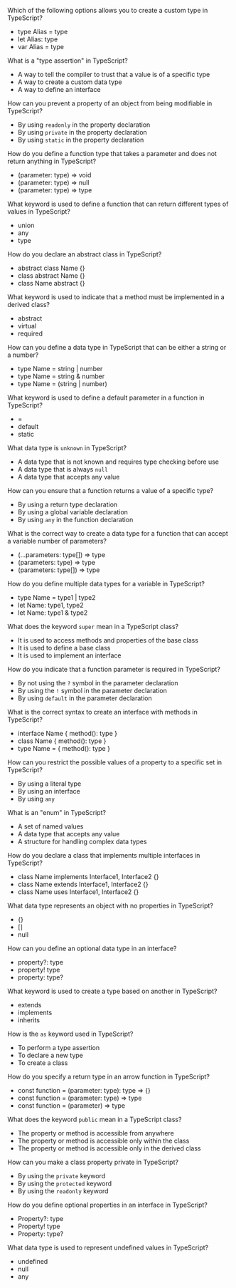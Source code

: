 Which of the following options allows you to create a custom type in TypeScript?
- type Alias = type
- let Alias: type
- var Alias = type

What is a "type assertion" in TypeScript?
- A way to tell the compiler to trust that a value is of a specific type
- A way to create a custom data type
- A way to define an interface

How can you prevent a property of an object from being modifiable in TypeScript?
- By using `readonly` in the property declaration
- By using `private` in the property declaration
- By using `static` in the property declaration

How do you define a function type that takes a parameter and does not return anything in TypeScript?
- (parameter: type) => void
- (parameter: type) => null
- (parameter: type) => type

What keyword is used to define a function that can return different types of values in TypeScript?
- union
- any
- type

How do you declare an abstract class in TypeScript?
- abstract class Name {}
- class abstract Name {}
- class Name abstract {}

What keyword is used to indicate that a method must be implemented in a derived class?
- abstract
- virtual
- required

How can you define a data type in TypeScript that can be either a string or a number?
- type Name = string | number
- type Name = string & number
- type Name = (string | number)

What keyword is used to define a default parameter in a function in TypeScript?
- =
- default
- static

What data type is `unknown` in TypeScript?
- A data type that is not known and requires type checking before use
- A data type that is always `null`
- A data type that accepts any value

How can you ensure that a function returns a value of a specific type?
- By using a return type declaration
- By using a global variable declaration
- By using `any` in the function declaration

What is the correct way to create a data type for a function that can accept a variable number of parameters?
- (...parameters: type[]) => type
- (parameters: type) => type
- (parameters: type[]) => type

How do you define multiple data types for a variable in TypeScript?
- type Name = type1 | type2
- let Name: type1, type2
- let Name: type1 & type2

What does the keyword `super` mean in a TypeScript class?
- It is used to access methods and properties of the base class
- It is used to define a base class
- It is used to implement an interface

How do you indicate that a function parameter is required in TypeScript?
- By not using the `?` symbol in the parameter declaration
- By using the `!` symbol in the parameter declaration
- By using `default` in the parameter declaration

What is the correct syntax to create an interface with methods in TypeScript?
- interface Name { method(): type }
- class Name { method(): type }
- type Name = { method(): type }

How can you restrict the possible values of a property to a specific set in TypeScript?
- By using a literal type
- By using an interface
- By using `any`

What is an "enum" in TypeScript?
- A set of named values
- A data type that accepts any value
- A structure for handling complex data types

How do you declare a class that implements multiple interfaces in TypeScript?
- class Name implements Interface1, Interface2 {}
- class Name extends Interface1, Interface2 {}
- class Name uses Interface1, Interface2 {}

What data type represents an object with no properties in TypeScript?
- {}
- []
- null

How can you define an optional data type in an interface?
- property?: type
- property! type
- property: type?

What keyword is used to create a type based on another in TypeScript?
- extends
- implements
- inherits

How is the `as` keyword used in TypeScript?
- To perform a type assertion
- To declare a new type
- To create a class

How do you specify a return type in an arrow function in TypeScript?
- const function = (parameter: type): type => {}
- const function = (parameter: type) => type
- const function = (parameter) => type

What does the keyword `public` mean in a TypeScript class?
- The property or method is accessible from anywhere
- The property or method is accessible only within the class
- The property or method is accessible only in the derived class

How can you make a class property private in TypeScript?
- By using the `private` keyword
- By using the `protected` keyword
- By using the `readonly` keyword

How do you define optional properties in an interface in TypeScript?
- Property?: type
- Property! type
- Property: type?

What data type is used to represent undefined values in TypeScript?
- undefined
- null
- any